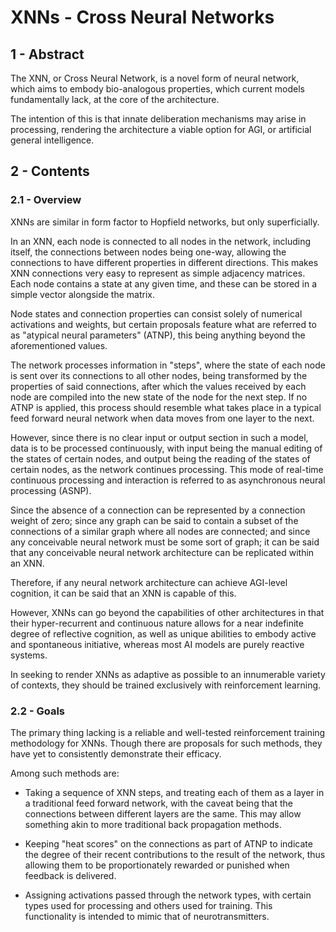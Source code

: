 # XNNs - Cross Neural Networks

## 1 - Abstract

The XNN, or Cross Neural Network, is a novel form of neural network, which aims to embody
bio-analogous properties, which current models fundamentally lack, at the core of the architecture.

The intention of this is that innate deliberation mechanisms may arise in processing, rendering the
architecture a viable option for AGI, or artificial general intelligence.

## 2 - Contents

### 2.1 - Overview

XNNs are similar in form factor to Hopfield networks, but only superficially.

In an XNN, each node is connected to all nodes in the network, including itself, the connections
between nodes being one-way, allowing the connections to have different properties in different
directions. This makes XNN connections very easy to represent as simple adjacency matrices. Each
node contains a state at any given time, and these can be stored in a simple vector alongside the
matrix.

Node states and connection properties can consist solely of numerical activations and weights, but
certain proposals feature what are referred to as "atypical neural parameters" (ATNP), this being
anything beyond the aforementioned values.

The network processes information in "steps", where the state of each node is sent over its
connections to all other nodes, being transformed by the properties of said connections, after
which the values received by each node are compiled into the new state of the node for the next
step. If no ATNP is applied, this process should resemble what takes place in a typical feed
forward neural network when data moves from one layer to the next.

However, since there is no clear input or output section in such a model, data is to be processed
continuously, with input being the manual editing of the states of certain nodes, and output being
the reading of the states of certain nodes, as the network continues processing. This mode of
real-time continuous processing and interaction is referred to as asynchronous neural processing
(ASNP).

Since the absence of a connection can be represented by a connection weight of zero; since any
graph can be said to contain a subset of the connections of a similar graph where all nodes are
connected; and since any conceivable neural network must be some sort of graph; it can be said that
any conceivable neural network architecture can be replicated within an XNN.

Therefore, if any neural network architecture can achieve AGI-level cognition, it can be said that
an XNN is capable of this.

However, XNNs can go beyond the capabilities of other architectures in that their hyper-recurrent
and continuous nature allows for a near indefinite degree of reflective cognition, as well as
unique abilities to embody active and spontaneous initiative, whereas most AI models are purely
reactive systems.

In seeking to render XNNs as adaptive as possible to an innumerable variety of contexts, they
should be trained exclusively with reinforcement learning.

### 2.2 - Goals

The primary thing lacking is a reliable and well-tested reinforcement training methodology for
XNNs. Though there are proposals for such methods, they have yet to consistently demonstrate their
efficacy.

Among such methods are:

- Taking a sequence of XNN steps, and treating each of them as a layer in a traditional feed
forward network, with the caveat being that the connections between different layers are the same.
This may allow something akin to more traditional back propagation methods.

- Keeping "heat scores" on the connections as part of ATNP to indicate the degree of their recent
contributions to the result of the network, thus allowing them to be proportionately rewarded or
punished when feedback is delivered.

- Assigning activations passed through the network types, with certain types used for processing
and others used for training. This functionality is intended to mimic that of neurotransmitters.
